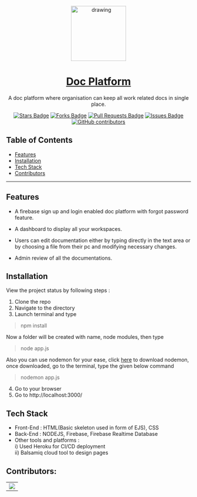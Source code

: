 
<p align="center">
 <img src="https://user-images.githubusercontent.com/58841158/153365007-ae1243ba-ddc8-4bb0-a78f-37a213902b5b.jpeg" alt="drawing" height="150" width="150"> 
</p>

<a href="https://murmuring-earth-84458.herokuapp.com/"><h1 align="center"> Doc Platform</h1></a>


<p align="center"> A doc platform where organisation can keep all work related docs in single place.</p>

<p align="center">
<a href="https://github.com/raghavraj-27/doc-platform/stargazers"><img src="https://img.shields.io/github/stars/raghavraj-27/doc-platform" alt="Stars Badge"/></a>
<a href="https://github.com/raghavraj-27/doc-platform/network/members"><img src="https://img.shields.io/github/forks/raghavraj-27/doc-platform" alt="Forks Badge"/></a>
<a href="https://github.com/raghavraj-27/doc-platform/pulls"><img src="https://img.shields.io/github/issues-pr/raghavraj-27/doc-platform" alt="Pull Requests Badge"/></a>
<a href="https://github.com/raghavraj-27/doc-platform/issues"><img src="https://img.shields.io/github/issues/raghavraj-27/doc-platform" alt="Issues Badge"/></a>
<a href="https://github.com/raghavraj-27/doc-platform/graphs/contributors"><img alt="GitHub contributors" src="https://img.shields.io/github/contributors/raghavraj-27/doc-platform"></a>
</p>
 
## Table of Contents

- [Features](#features)
- [Installation](#installation)
- [Tech Stack](#tech-stack)
- [Contributors](#contributors)

---
## Features

- A firebase sign up and login enabled doc platform with forgot password feature.

- A dashboard to display all your workspaces.

- Users can edit documentation either by typing directly in the text area or by choosing a file from their pc and modifying necessary changes. 

- Admin review of all the documentations.


## Installation

View the project status by following steps :
1. Clone the repo
2. Navigate to the directory
3. Launch terminal and type 
> npm install

Now a folder will be created with name, node modules, then type
> node app.js

Also you can use nodemon for your ease, click <a href="https://www.npmjs.com/package/nodemon">here</a> to download nodemon, 
once downloaded, go to the terminal, type the given below command
> nodemon app.js

4. Go to your browser
5. Go to http://localhost:3000/


## Tech Stack

- Front-End : 
HTML(Basic skeleton used in form of EJS), CSS
- Back-End : 
NODEJS, Firebase, Firebase Realtime Database
- Other tools and platforms : <br>
i) Used Heroku for CI/CD deployment <br>
ii) Balsamiq cloud tool to design pages

## Contributors:

<table>
	<tr>
		<td>
<a href="https://github.com/raghavraj-27/doc-platform/graphs/contributors">
  <img src="https://contrib.rocks/image?repo=raghavraj-27/doc-platform" />
</a>
		</td>
	</tr>
</table>
